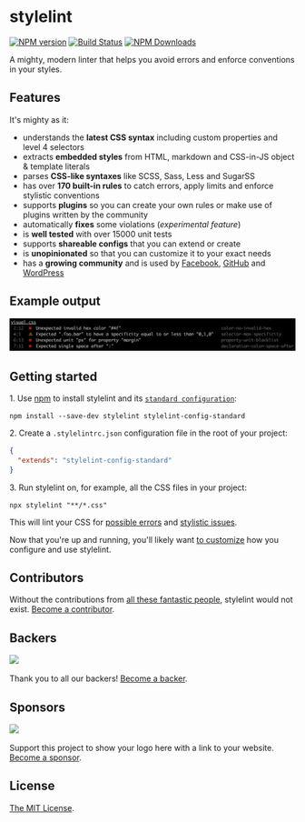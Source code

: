 # stylelint

[![NPM version](https://img.shields.io/npm/v/stylelint.svg)](https://www.npmjs.org/package/stylelint) [![Build Status](https://github.com/stylelint/stylelint/workflows/CI/badge.svg)](https://github.com/stylelint/stylelint/actions) [![NPM Downloads](https://img.shields.io/npm/dm/stylelint.svg)](https://npmcharts.com/compare/stylelint?minimal=true)

A mighty, modern linter that helps you avoid errors and enforce conventions in your styles.

## Features

It's mighty as it:

-   understands the **latest CSS syntax** including custom properties and level 4 selectors
-   extracts **embedded styles** from HTML, markdown and CSS-in-JS object & template literals
-   parses **CSS-like syntaxes** like SCSS, Sass, Less and SugarSS
-   has over **170 built-in rules** to catch errors, apply limits and enforce stylistic conventions
-   supports **plugins** so you can create your own rules or make use of plugins written by the community
-   automatically **fixes** some violations (*experimental feature*)
-   is **well tested** with over 15000 unit tests
-   supports **shareable configs** that you can extend or create
-   is **unopinionated** so that you can customize it to your exact needs
-   has a **growing community** and is used by [Facebook](https://code.facebook.com/posts/879890885467584/improving-css-quality-at-facebook-and-beyond/), [GitHub](https://github.com/primer/stylelint-config-primer) and [WordPress](https://github.com/ntwb/stylelint-config-wordpress/)

## Example output

![Example](https://github.com/stylelint/stylelint/raw/master/example.png?raw=true)

## Getting started

1\. Use [npm](https://docs.npmjs.com/about-npm/) to install stylelint and its [`standard configuration`](https://github.com/stylelint/stylelint-config-standard):

```shell
npm install --save-dev stylelint stylelint-config-standard
```

2\. Create a `.stylelintrc.json` configuration file in the root of your project:

```json
{
  "extends": "stylelint-config-standard"
}
```

3\. Run stylelint on, for example, all the CSS files in your project:

```shell
npx stylelint "**/*.css"
```

This will lint your CSS for [possible errors](docs/user-guide/rules/list.md#possible-errors) and [stylistic issues](docs/user-guide/rules/list.md#stylistic-issues).

Now that you're up and running, you'll likely want [to customize](docs/user-guide/customize.md) how you configure and use stylelint.

## Contributors

Without the contributions from [all these fantastic people](https://github.com/stylelint/stylelint/graphs/contributors), stylelint would not exist. [Become a contributor](CONTRIBUTING.md).

## Backers

<a href="https://opencollective.com/stylelint#backers" target="_blank"><img src="https://opencollective.com/stylelint/backers.svg?width=890"></a>

Thank you to all our backers! [Become a backer](https://opencollective.com/stylelint#backer).

## Sponsors

<a href="https://opencollective.com/stylelint/sponsor/0/website" target="_blank"><img src="https://opencollective.com/stylelint/sponsor/0/avatar.svg"></a>

Support this project to show your logo here with a link to your website. [Become a sponsor](https://opencollective.com/stylelint#sponsor).

## License

[The MIT License](https://raw.githubusercontent.com/stylelint/stylelint/master/LICENSE).
